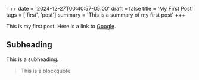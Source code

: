+++
date = '2024-12-27T00:40:57-05:00'
draft = false
title = 'My First Post'
tags = ['first', 'post']
summary = 'This is a summary of my first post'
+++

This is my first post. Here is a link to [Google](https://www.google.com).

## Subheading

This is a subheading.

> This is a blockquote.